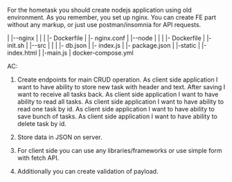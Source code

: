 For the hometask you should create nodejs application using old environment. 
As you remember, you set up nginx. You can create FE part without any markup, or just use postman/insomnia for
API requests. 

|
|--nginx
|   |
|   |- Dockerfile
|   |- nginx.conf
|
|--node
|   |
|   |- Dockerfile
|   |- init.sh
|
|--src
|   |
|   |- db.json
|   |- index.js
|   |- package.json
|
|-static
|   |-index.html
|   |-main.js 
|
docker-compose.yml

AC:
1. Create endpoints for main CRUD operation.
As client side application I want to have ability to store new task with header and text. After saving I want to receive all tasks back.
As client side application I want to have ability to read all tasks.
As client side application I want to have ability to read one task by id.
As client side application I want to have ability to save bunch of tasks.
As client side application I want to have ability to delete task by id.

2. Store data in JSON on server.
3. For client side you can use any libraries/frameworks or use simple form with fetch API.
4. Additionally you can create validation of payload.

